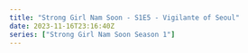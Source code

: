 ```yaml
---
title: "Strong Girl Nam Soon - S1E5 - Vigilante of Seoul"
date: 2023-11-16T23:16:40Z
series: ["Strong Girl Nam Soon Season 1"]
---
```



<mux-player stream-type="on-demand"
  src="https://kp3d-my.sharepoint.com/personal/ryoo_kp3d_onmicrosoft_com/_layouts/15/download.aspx?share=ER9z7qcM7xRLtAjQV-LrA6sBakCasHqtI5v2fOPTYJkTKQ" prefer-playback="mse" controls>
  </mux-player>
  
  
  <script src="https://cdn.jsdelivr.net/npm/@mux/mux-player"></script>
  
 <script type="application/ld+json">
 {
  "@context": "https://schema.org/",
  "@type": "VideoObject",
  "name": "Strong Girl Nam Soon - S1E5 - Vigilante of Seoul",
  "contentUrl": "https://stream.mux.com/gZ9h2fNWJc2Yauh8GWpGyGVJR021XGzgn86pS009VfDVs.m3u8?min_resolution=480p",
  "thumbnailUrl": "https://www.themoviedb.org/t/p/original/aGuBIB79vDDQKcsQUIF5fa5P07b.jpg?width=314&fit_mode=preserve&time=25",
  "uploadDate": "2023-11-16T23:16:40Z",
}

</script>
